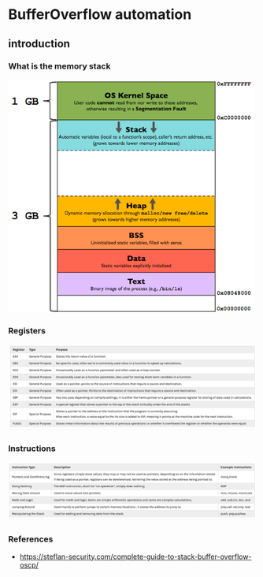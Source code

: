 # BufferOverflow automation


## introduction
### What is the memory stack
![](https://github.com/1-off/BufferOverflow/blob/main/memory_stack.webp?raw=true)

### Registers
![](https://raw.githubusercontent.com/1-off/BufferOverflow/main/registers.png)

### Instructions
![](https://raw.githubusercontent.com/1-off/BufferOverflow/main/instructions.png)



### References
- https://steflan-security.com/complete-guide-to-stack-buffer-overflow-oscp/



